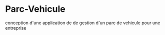 # Parc-Vehicule
conception d'une application de de gestion d'un parc de vehicule pour une entreprise
